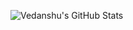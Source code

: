 ![Vedanshu's GitHub Stats](https://github-readme-stats.vercel.app/api?username=Vedanshu7&show_icons=true&text_color=58a6ff&bg_color=0d1117&hide_border=true&custom_title=Hi&nbsp;There)

